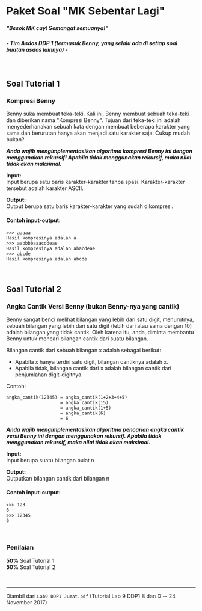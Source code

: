 # Paket Soal "MK Sebentar Lagi"

<h5>"<i>Besok MK cuy! Semangat semuanya!</i>"</h5>
<h5>- Tim Asdos DDP 1 (termasuk Benny, yang selalu ada di setiap soal buatan
asdos lainnya) -</h5>

<br>

## Soal Tutorial 1

### Kompresi Benny

Benny suka membuat teka-teki. Kali ini, Benny membuat sebuah teka-teki dan
diberikan nama "Kompresi Benny". Tujuan dari teka-teki ini adalah
menyederhanakan sebuah kata dengan membuat beberapa karakter yang sama dan
berurutan hanya akan menjadi satu karakter saja. Cukup mudah bukan?

***Anda wajib mengimplementasikan algoritma kompresi Benny ini dengan
menggunakan rekursif! Apabila tidak menggunakan rekursif, maka nilai tidak akan
maksimal.***

**Input:**  
Input berupa satu baris karakter-karakter tanpa spasi. Karakter-karakter tersebut adalah
karakter ASCII.

**Output:**  
Output berupa satu baris karakter-karakter yang sudah dikompresi.

#### Contoh input-output:

```
>>> aaaaa
Hasil kompresinya adalah a
>>> aabbbbaaacddeae
Hasil kompresinya adalah abacdeae
>>> abcde
Hasil kompresinya adalah abcde
```

<br>

## Soal Tutorial 2

### Angka Cantik Versi Benny (bukan Benny-nya yang cantik)

Benny sangat benci melihat bilangan yang lebih dari satu digit, menurutnya,
sebuah bilangan yang lebih dari satu digit (lebih dari atau sama dengan 10)
adalah bilangan yang tidak cantik. Oleh karena itu, anda, diminta membantu
Benny untuk mencari bilangan cantik dari suatu bilangan.

Bilangan cantik dari sebuah bilangan x adalah sebagai berikut:

- Apabila x hanya terdiri satu digit, bilangan cantiknya adalah x.
- Apabila tidak, bilangan cantik dari x adalah bilangan cantik dari penjumlahan
  digit-digitnya.

Contoh:

```
angka_cantik(12345) = angka_cantik(1+2+3+4+5)
                    = angka_cantik(15)
                    = angka_cantik(1+5)
                    = angka_cantik(6)
                    = 6
```

***Anda wajib mengimplementasikan algoritma pencarian angka cantik versi Benny
ini dengan menggunakan rekursif. Apabila tidak menggunakan rekursif, maka nilai
tidak akan maksimal.***

**Input:**  
Input berupa suatu bilangan bulat n

**Output:**  
Outputkan bilangan cantik dari bilangan n

#### Contoh input-output:

```
>>> 123
6
>>> 12345
6
```

<br>

### Penilaian

**50%** Soal Tutorial 1  
**50%** Soal Tutorial 2

<br>

---

Diambil dari `Lab9 DDP1 Jumat.pdf` (Tutorial Lab 9 DDP1 B dan D
\-- 24 November 2017)
